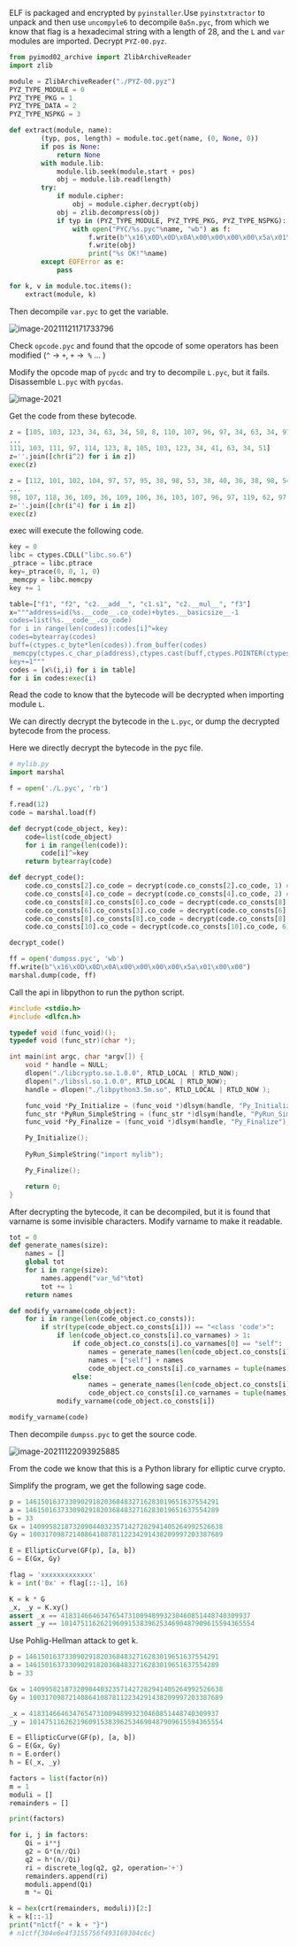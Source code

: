 ELF is packaged and encrypted by `pyinstaller`.Use `pyinstxtractor` to unpack and then use `uncompyle6` to decompile `0a5n.pyc`, from which we know that flag is a hexadecimal string with a length of 28, and the `L` and `var` modules are imported.
Decrypt `PYZ-00.pyz`.

```python
from pyimod02_archive import ZlibArchiveReader
import zlib

module = ZlibArchiveReader("./PYZ-00.pyz")
PYZ_TYPE_MODULE = 0
PYZ_TYPE_PKG = 1
PYZ_TYPE_DATA = 2
PYZ_TYPE_NSPKG = 3

def extract(module, name):
        (typ, pos, length) = module.toc.get(name, (0, None, 0))
        if pos is None:
            return None
        with module.lib:
            module.lib.seek(module.start + pos)
            obj = module.lib.read(length)
        try:
            if module.cipher:
                obj = module.cipher.decrypt(obj)
            obj = zlib.decompress(obj)
            if typ in (PYZ_TYPE_MODULE, PYZ_TYPE_PKG, PYZ_TYPE_NSPKG):
                with open("PYC/%s.pyc"%name, "wb") as f:
                    f.write(b"\x16\x0D\x0D\x0A\x00\x00\x00\x00\x5a\x01\x00\x00")
                    f.write(obj)
                    print("%s OK!"%name)
        except EOFError as e:
            pass

for k, v in module.toc.items():
    extract(module, k)
```

Then decompile `var.pyc` to get the variable.

![image-20211121171733796](https://github.com/Nu1LCTF/n1ctf-2021/blob/main/Re/py/images/image-20211121171733796.png)

Check `opcode.pyc` and found that the opcode of some operators has been modified (`^` -> `+`, `+` ->` %` ... )

Modify the opcode map of `pycdc` and try to decompile `L.pyc`, but it fails. Disassemble `L.pyc` with `pycdas`.

![image-2021](https://github.com/Nu1LCTF/n1ctf-2021/blob/main/Re/py/images/image-20211122104824479.png)

Get the code from these bytecode.

```python
z = [105, 103, 123, 34, 63, 34, 50, 8, 110, 107, 96, 97, 34, 63, 34, 97, 118, 123, 114, 
...
111, 103, 111, 97, 114, 123, 8, 105, 103, 123, 34, 41, 63, 34, 51]
z=''.join([chr(i^2) for i in z])
exec(z)

z = [112, 101, 102, 104, 97, 57, 95, 38, 98, 53, 38, 40, 36, 38, 98, 54, 38, 40, 36, 38, 
...
98, 107, 118, 36, 109, 36, 109, 106, 36, 103, 107, 96, 97, 119, 62, 97, 124, 97, 103, 44, 109, 45]
z=''.join([chr(i^4) for i in z])
exec(z)
```

exec will execute the following code.

```python
key = 0
libc = ctypes.CDLL("libc.so.6")
_ptrace = libc.ptrace
key=_ptrace(0, 0, 1, 0)
_memcpy = libc.memcpy
key += 1

table=["f1", "f2", "c2.__add__", "c1.s1", "c2.__mul__", "f3"]
x="""address=id(%s.__code__.co_code)+bytes.__basicsize__-1
codes=list(%s.__code__.co_code)
for i in range(len(codes)):codes[i]^=key
codes=bytearray(codes)
buff=(ctypes.c_byte*len(codes)).from_buffer(codes)
_memcpy(ctypes.c_char_p(address),ctypes.cast(buff,ctypes.POINTER(ctypes.c_char)),ctypes.c_int(len(codes)))
key+=1"""
codes = [x%(i,i) for i in table]
for i in codes:exec(i)
```

Read the code to know that the bytecode will be decrypted when importing module `L`.

We can directly decrypt the bytecode in the `L.pyc`, or dump the decrypted bytecode from the process.

Here we directly decrypt the bytecode in the pyc file.

```python
# mylib.py
import marshal

f = open('./L.pyc', 'rb')

f.read(12)
code = marshal.load(f)

def decrypt(code_object, key):
    code=list(code_object)
    for i in range(len(code)):
        code[i]^=key
    return bytearray(code)

def decrypt_code():
    code.co_consts[2].co_code = decrypt(code.co_consts[2].co_code, 1) # f1
    code.co_consts[4].co_code = decrypt(code.co_consts[4].co_code, 2) # f2
    code.co_consts[8].co_consts[6].co_code = decrypt(code.co_consts[8].co_consts[6].co_code, 3) # c2.__add__
    code.co_consts[6].co_consts[3].co_code = decrypt(code.co_consts[6].co_consts[3].co_code, 4) # c1.s1
    code.co_consts[8].co_consts[8].co_code = decrypt(code.co_consts[8].co_consts[8].co_code, 5) # c2.__mul__
    code.co_consts[10].co_code = decrypt(code.co_consts[10].co_code, 6) # f3

decrypt_code()

ff = open('dumpss.pyc', 'wb')
ff.write(b"\x16\x0D\x0D\x0A\x00\x00\x00\x00\x5a\x01\x00\x00")
marshal.dump(code, ff)
```

Call the api in libpython to run the python script.

```c
#include <stdio.h>
#include <dlfcn.h>

typedef void (func_void)();
typedef void (func_str)(char *);

int main(int argc, char *argv[]) {
    void * handle = NULL;
    dlopen("./libcrypto.so.1.0.0", RTLD_LOCAL | RTLD_NOW);
    dlopen("./libssl.so.1.0.0", RTLD_LOCAL | RTLD_NOW);
    handle = dlopen("./libpython3.5m.so", RTLD_LOCAL | RTLD_NOW );

    func_void *Py_Initialize = (func_void *)dlsym(handle, "Py_Initialize");
    func_str *PyRun_SimpleString = (func_str *)dlsym(handle, "PyRun_SimpleString");
    func_void *Py_Finalize = (func_void *)dlsym(handle, "Py_Finalize");

    Py_Initialize();
    
    PyRun_SimpleString("import mylib");

    Py_Finalize();

    return 0;
}
```

After decrypting the bytecode, it can be decompiled, but it is found that varname is some invisible characters. Modify varname to make it readable.

```python
tot = 0
def generate_names(size):
    names = []
    global tot
    for i in range(size):
        names.append("var_%d"%tot)
        tot += 1
    return names

def modify_varname(code_object):
    for i in range(len(code_object.co_consts)):
        if str(type(code_object.co_consts[i])) == "<class 'code'>":
            if len(code_object.co_consts[i].co_varnames) > 1:
                if code_object.co_consts[i].co_varnames[0] == "self":
                    names = generate_names(len(code_object.co_consts[i].co_varnames) - 1)
                    names = ["self"] + names
                    code_object.co_consts[i].co_varnames = tuple(names)
                else:
                    names = generate_names(len(code_object.co_consts[i].co_varnames))
                    code_object.co_consts[i].co_varnames = tuple(names)
            modify_varname(code_object.co_consts[i])

modify_varname(code)
```

Then decompile `dumpss.pyc` to get the source code.

![image-20211122093925885](https://github.com/Nu1LCTF/n1ctf-2021/blob/main/Re/py/images/image-20211122093925885.png)

From the code we know that this is a Python library for elliptic curve crypto.

Simplify the program, we get the following sage code.

```python
p = 1461501637330902918203684832716283019651637554291
a = 1461501637330902918203684832716283019651637554289
b = 33
Gx = 1409958218732090440323571427282941405264992526638
Gy = 1003170987214086410878112234291438209997203387689

E = EllipticCurve(GF(p), [a, b])
G = E(Gx, Gy)

flag = 'xxxxxxxxxxxxx'
k = int('0x' + flag[::-1], 16)

K = k * G
_x, _y = K.xy()
assert _x == 418314664634765473100948993230460851448740309937
assert _y == 1014751162621960915383962534690487909615594365554
```

Use Pohlig-Hellman attack to get k.

```python
p = 1461501637330902918203684832716283019651637554291
a = 1461501637330902918203684832716283019651637554289
b = 33

Gx = 1409958218732090440323571427282941405264992526638
Gy = 1003170987214086410878112234291438209997203387689

_x = 418314664634765473100948993230460851448740309937
_y = 1014751162621960915383962534690487909615594365554

E = EllipticCurve(GF(p), [a, b])
G = E(Gx, Gy)
n = E.order()
h = E(_x, _y)

factors = list(factor(n))
m = 1
moduli = []
remainders = []

print(factors)

for i, j in factors:
    Qi = i**j
    g2 = G*(n//Qi)
    q2 = h*(n//Qi)
    ri = discrete_log(q2, g2, operation='+')
    remainders.append(ri)
    moduli.append(Qi)
    m *= Qi

k = hex(crt(remainders, moduli))[2:]
k = k[::-1]
print("n1ctf{" + k + "}")
# n1ctf{304e6e4f3155756f493169304c6c}
```

